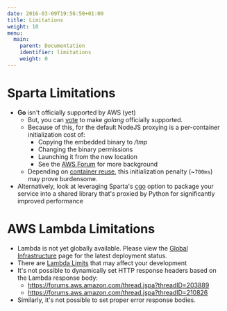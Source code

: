 ```yaml
---
date: 2016-03-09T19:56:50+01:00
title: Limitations
weight: 10
menu:
  main:
    parent: Documentation
    identifier: limitations
    weight: 0
---
```


# Sparta Limitations

  * **Go** isn't officially supported by AWS (yet)
    * But, you can [vote](https://twitter.com/awscloud/status/659795641204260864) to make _golang_ officially supported.
    * Because of this, for the default NodeJS proxying is a per-container initialization cost of:
        * Copying the embedded binary to _/tmp_
        * Changing the binary permissions
        * Launching it from the new location
        * See the [AWS Forum](https://forums.aws.amazon.com/message.jspa?messageID=583910) for more background
    * Depending on [container reuse](https://aws.amazon.com/blogs/compute/container-reuse-in-lambda/), this initialization penalty (~`700ms`) may prove burdensome.
  * Alternatively, look at leveraging Sparta's [cgo](https://medium.com/@mweagle/see-lambda-go-e39b526c1020) option to package your service into a shared library that's proxied by Python for significantly improved performance

# AWS Lambda Limitations

  * Lambda is not yet globally available. Please view the [Global Infrastructure](https://aws.amazon.com/about-aws/global-infrastructure/regional-product-services/) page for the latest deployment status.
  * There are [Lambda Limits](http://docs.aws.amazon.com/lambda/latest/dg/limits.html) that may affect your development
  * It's not possible to dynamically set HTTP response headers based on the Lambda response body:
    * https://forums.aws.amazon.com/thread.jspa?threadID=203889
    * https://forums.aws.amazon.com/thread.jspa?threadID=210826
  * Similarly, it's not possible to set proper error response bodies.

